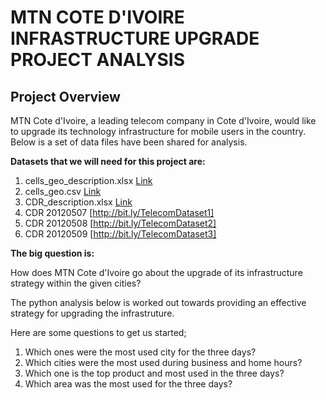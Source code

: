 # **MTN COTE D'IVOIRE INFRASTRUCTURE UPGRADE PROJECT ANALYSIS**

## **Project Overview**
MTN Cote d'Ivoire, a leading telecom company in Cote d'Ivoire, would like to upgrade its technology infrastructure for mobile users in the country. 
Below is a set of data files have been shared for analysis.

**Datasets that we will need for this project are:**

1. cells_geo_description.xlsx [Link](https://drive.google.com/file/d/1-rIM5ihDu79RaH7rAs-d-7SQSAQhrY9N/view)
2. cells_geo.csv [Link](https://drive.google.com/file/d/1ABZux280OjL3yWcOn8BDA_f5QsyO0QPU/view)
3. CDR_description.xlsx [Link](https://drive.google.com/file/d/1cVoNXl25IO5-_yQk97ThdeqhE6yw8YTD/view)
4. CDR 20120507 [http://bit.ly/TelecomDataset1]
5. CDR 20120508 [http://bit.ly/TelecomDataset2]
6. CDR 20120509 [http://bit.ly/TelecomDataset3]

**The big question is:**

How does MTN Cote d'Ivoire go about the upgrade of its infrastructure strategy within the given cities?

The python analysis below is worked out towards providing an effective strategy for upgrading the infrastruture. 

Here are some questions to get us started;

1. Which ones were the most used city for the three 
days?
2. Which cities were the most used during business and home hours?
3. Which one is the top product and most used in the three days?
4. Which area was the most used for the three days?
